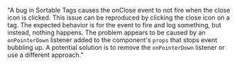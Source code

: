 "A bug in Sortable Tags causes the onClose event to not fire when the close icon is clicked. This issue can be reproduced by clicking the close icon on a tag. The expected behavior is for the event to fire and log something, but instead, nothing happens. The problem appears to be caused by an `onPointerDown` listener added to the component's `props` that stops event bubbling up. A potential solution is to remove the `onPointerDown` listener or use a different approach."
